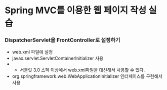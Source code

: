 Spring MVC를 이용한 웹 페이지 작성 실습
==

### DispatcherServlet을 FrontController로 설정하기
- web.xml 파일에 설정
- javax.servlet.ServletContainerInitializer 사용
- - 서블릿 3.0 스펙 이상에서 web.xml파일을 대신해서 사용할 수 있다.
- org.springframework.web.WebApplicationInitializer 인터페이스를 구현해서 사용
